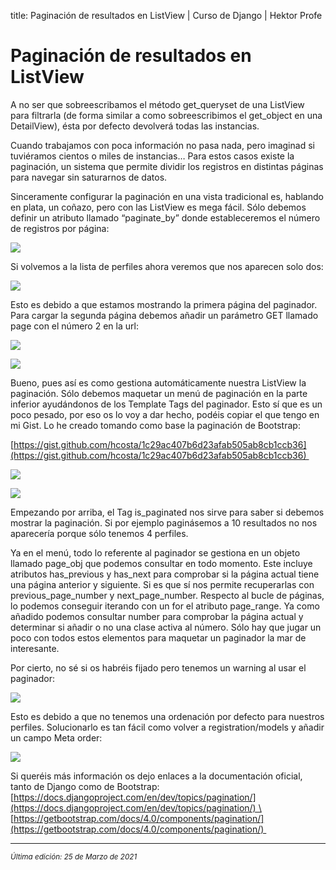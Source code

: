 title: Paginación de resultados en ListView | Curso de Django | Hektor Profe

# Paginación de resultados en ListView

A no ser que sobreescribamos el método get\_queryset de una ListView
para filtrarla (de forma similar a como sobreescribimos el get\_object
en una DetailView), ésta por defecto devolverá todas las instancias.

Cuando trabajamos con poca información no pasa nada, pero imaginad si
tuviéramos cientos o miles de instancias… Para estos casos existe la
paginación, un sistema que permite dividir los registros en distintas
páginas para navegar sin saturarnos de datos.

Sinceramente configurar la paginación en una vista tradicional es,
hablando en plata, un coñazo, pero con las ListView es mega fácil. Sólo
debemos definir un atributo llamado “paginate\_by” donde estableceremos
el número de registros por página:

![]({{cdn}}/django/images/image448.png)

Si volvemos a la lista de perfiles ahora veremos que nos aparecen solo
dos:

![]({{cdn}}/django/images/image413.png)

Esto es debido a que estamos mostrando la primera página del paginador.
Para cargar la segunda página debemos añadir un parámetro GET llamado
page con el número 2 en la url:

![]({{cdn}}/django/images/image206.png)

![]({{cdn}}/django/images/image502.png)

Bueno, pues así es como gestiona automáticamente nuestra ListView la
paginación. Sólo debemos maquetar un menú de paginación en la parte
inferior ayudándonos de los Template Tags del paginador. Esto sí que es
un poco pesado, por eso os lo voy a dar hecho, podéis copiar el que
tengo en mi Gist. Lo he creado tomando como base la paginación de
Bootstrap:

[https://gist.github.com/hcosta/1c29ac407b6d23afab505ab8cb1ccb36](https://gist.github.com/hcosta/1c29ac407b6d23afab505ab8cb1ccb36) 

![]({{cdn}}/django/images/image314.png)

![]({{cdn}}/django/images/image196.png)

Empezando por arriba, el Tag is\_paginated nos sirve para saber si
debemos mostrar la paginación. Si por ejemplo paginásemos a 10
resultados no nos aparecería porque sólo tenemos 4 perfiles.

Ya en el menú, todo lo referente al paginador se gestiona en un objeto
llamado page\_obj que podemos consultar en todo momento. Este incluye
atributos has\_previous y has\_next para comprobar si la página actual
tiene una página anterior y siguiente. Si es que sí nos permite
recuperarlas con previous\_page\_number y next\_page\_number. Respecto
al bucle de páginas, lo podemos conseguir iterando con un for el
atributo page\_range. Ya como añadido podemos consultar number para
comprobar la página actual y determinar si añadir o no una clase activa
al número. Sólo hay que jugar un poco con todos estos elementos para
maquetar un paginador la mar de interesante.

Por cierto, no sé si os habréis fijado pero tenemos un warning al usar
el paginador:

![]({{cdn}}/django/images/image556.png)

Esto es debido a que no tenemos una ordenación por defecto para nuestros
perfiles. Solucionarlo es tan fácil como volver a registration/models y
añadir un campo Meta order:

![]({{cdn}}/django/images/image836.png)

Si queréis más información os dejo enlaces a la documentación oficial,
tanto de Django como de Bootstrap: \
[https://docs.djangoproject.com/en/dev/topics/pagination/](https://docs.djangoproject.com/en/dev/topics/pagination/) \
[https://getbootstrap.com/docs/4.0/components/pagination/](https://getbootstrap.com/docs/4.0/components/pagination/) 

___
<small class="edited"><i>Última edición: 25 de Marzo de 2021</i></small>